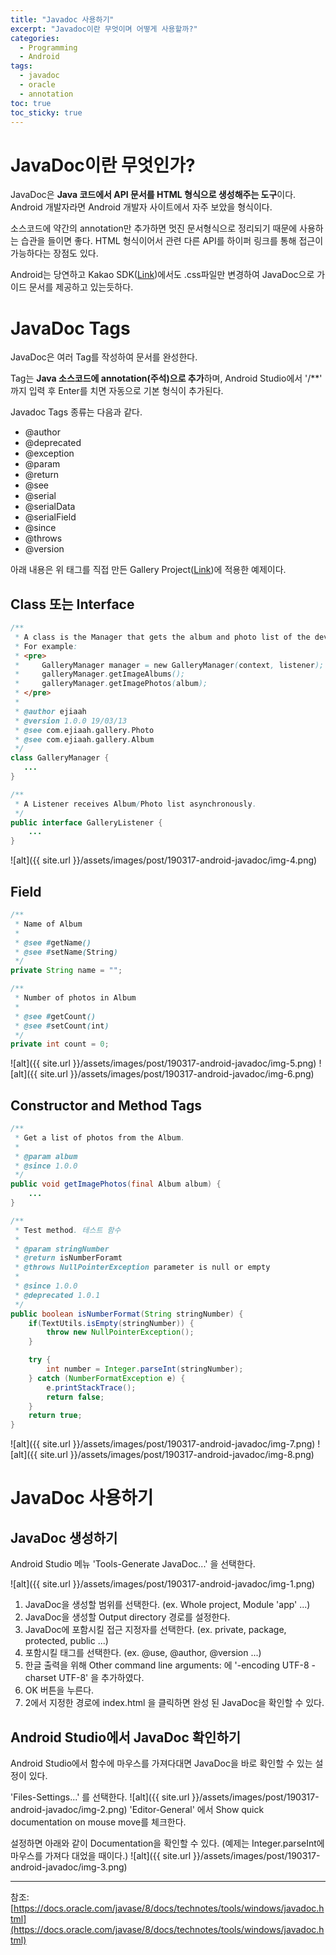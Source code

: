 ```yaml
---
title: "Javadoc 사용하기"
excerpt: "Javadoc이란 무엇이며 어떻게 사용할까?"
categories:
  - Programming
  - Android
tags:
  - javadoc
  - oracle
  - annotation
toc: true
toc_sticky: true
---
```


# JavaDoc이란 무엇인가?
JavaDoc은 **Java 코드에서 API 문서를 HTML 형식으로 생성해주는 도구**이다.
Android 개발자라면 Android 개발자 사이트에서 자주 보았을 형식이다.

소스코드에 약간의 annotation만 추가하면 멋진 문서형식으로 정리되기 때문에 사용하는 습관을 들이면 좋다.
HTML 형식이어서 관련 다른 API를 하이퍼 링크를 통해 접근이 가능하다는 장점도 있다.

Android는 당연하고 Kakao SDK([Link](https://developers.kakao.com/docs/android-reference/overview-summary.html))에서도 .css파일만 변경하여 JavaDoc으로 가이드 문서를 제공하고 있는듯하다.


# JavaDoc Tags

JavaDoc은 여러 Tag를 작성하여 문서를 완성한다.

Tag는 **Java 소스코드에 annotation(주석)으로 추가**하며, Android Studio에서 '/**' 까지 입력 후 Enter를 치면 자동으로 기본 형식이 추가된다. 

Javadoc Tags 종류는 다음과 같다.

- @author
- @deprecated
- @exception
- @param
- @return
- @see
- @serial
- @serialData
- @serialField
- @since
- @throws
- @version



아래 내용은 위 태그를 직접 만든 Gallery Project([Link](https://github.com/ejiaah/android-gallery))에 적용한 예제이다.

## Class 또는 Interface 

```java
/**
 * A class is the Manager that gets the album and photo list of the device.
 * For example:
 * <pre>
 *     GalleryManager manager = new GalleryManager(context, listener);
 *     galleryManager.getImageAlbums();
 *     galleryManager.getImagePhotos(album);
 * </pre>
 *
 * @author ejiaah
 * @version 1.0.0 19/03/13
 * @see com.ejiaah.gallery.Photo
 * @see com.ejiaah.gallery.Album
 */
class GalleryManager {
   ...
}
```

```java
/**
 * A Listener receives Album/Photo list asynchronously.
 */
public interface GalleryListener {
    ...
}
```

![alt]({{ site.url }}/assets/images/post/190317-android-javadoc/img-4.png)




## Field
```java
/**
 * Name of Album
 *
 * @see #getName()
 * @see #setName(String)
 */
private String name = "";

/**
 * Number of photos in Album
 *
 * @see #getCount()
 * @see #setCount(int)
 */
private int count = 0;
```
![alt]({{ site.url }}/assets/images/post/190317-android-javadoc/img-5.png)
![alt]({{ site.url }}/assets/images/post/190317-android-javadoc/img-6.png)




## Constructor and Method Tags

```java
/**
 * Get a list of photos from the Album.
 *
 * @param album
 * @since 1.0.0
 */
public void getImagePhotos(final Album album) {
    ...
}

/**
 * Test method. 테스트 함수
 *
 * @param stringNumber
 * @return isNumberForamt
 * @throws NullPointerException parameter is null or empty
 *
 * @since 1.0.0
 * @deprecated 1.0.1
 */
public boolean isNumberFormat(String stringNumber) {
    if(TextUtils.isEmpty(stringNumber)) {
        throw new NullPointerException();
    }

    try {
        int number = Integer.parseInt(stringNumber);
    } catch (NumberFormatException e) {
        e.printStackTrace();
        return false;
    }
    return true;
}
```
![alt]({{ site.url }}/assets/images/post/190317-android-javadoc/img-7.png)
![alt]({{ site.url }}/assets/images/post/190317-android-javadoc/img-8.png)



# JavaDoc 사용하기

## JavaDoc 생성하기

Android Studio 메뉴 'Tools-Generate JavaDoc...' 을 선택한다.

![alt]({{ site.url }}/assets/images/post/190317-android-javadoc/img-1.png)

1. JavaDoc을 생성할 범위를 선택한다. (ex. Whole project, Module 'app' ...)
2. JavaDoc을 생성할 Output directory 경로를 설정한다.
3. JavaDoc에 포함시킬 접근 지정자를 선택한다. (ex. private, package, protected, public ...)
4. 포함시킬 태그를 선택한다. (ex. @use, @author, @version ...)
5. 한글 출력을 위해 Other command line arguments: 에 '-encoding UTF-8 -charset UTF-8' 을 추가하였다.
6. OK 버튼을 누른다.
7. 2에서 지정한 경로에 index.html 을 클릭하면 완성 된 JavaDoc을 확인할 수 있다.




## Android Studio에서 JavaDoc 확인하기

Android Studio에서 함수에 마우스를 가져다대면  JavaDoc을 바로 확인할 수 있는 설정이 있다.

'Files-Settings...' 를 선택한다.
![alt]({{ site.url }}/assets/images/post/190317-android-javadoc/img-2.png)
'Editor-General' 에서 Show quick documentation on mouse move를 체크한다.

설정하면 아래와 같이 Documentation을 확인할 수 있다. 
(예제는 Integer.parseInt에 마우스를 가져다 대었을 때이다.)
![alt]({{ site.url }}/assets/images/post/190317-android-javadoc/img-3.png)



---

참조: [https://docs.oracle.com/javase/8/docs/technotes/tools/windows/javadoc.html](https://docs.oracle.com/javase/8/docs/technotes/tools/windows/javadoc.html)

